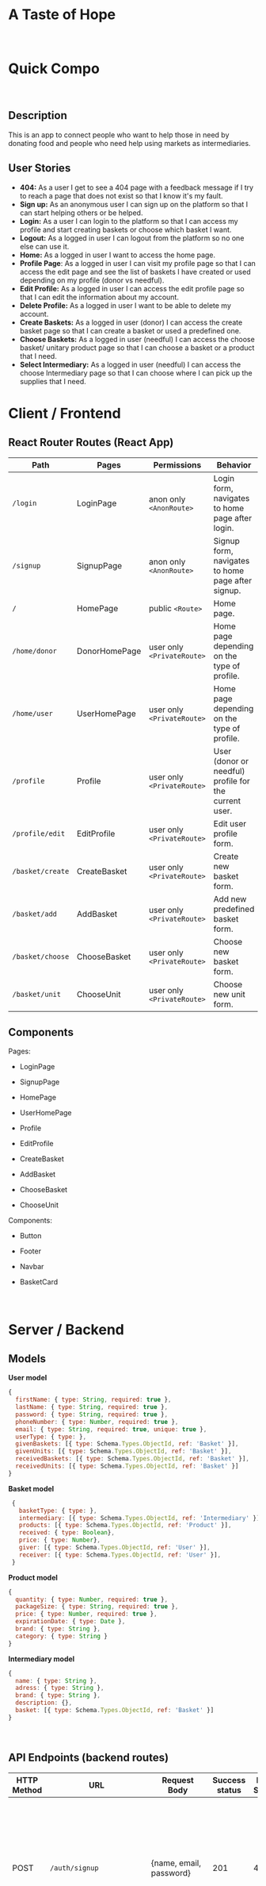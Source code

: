 # A Taste of Hope

<br>

# Quick Compo

<br>

## Description

This is an app to connect people who want to help those in need by donating food and people who need help using markets as intermediaries.

## User Stories

- **404:** As a user I get to see a 404 page with a feedback message if I try to reach a page that does not exist so that I know it's my fault.
- **Sign up:** As an anonymous user I can sign up on the platform so that I can start helping others or be helped.
- **Login:** As a user I can login to the platform so that I can access my profile and start creating baskets or choose which basket I want.
- **Logout:** As a logged in user I can logout from the platform so no one else can use it.
- **Home:** As a logged in user I want to access the home page.
- **Profile Page**: As a logged in user I can visit my profile page so that I can access the edit page and see the list of baskets I have created or used depending on my profile (donor vs needful).
- **Edit Profile:** As a logged in user I can access the edit profile page so that I can edit the information about my account.
- **Delete Profile:** As a logged in user I want to be able to delete my account.
- **Create Baskets:** As a logged in user (donor) I can access the create basket page so that I can create a basket or used a predefined one.
- **Choose Baskets:** As a logged in user (needful) I can access the choose basket/ unitary product page so that I can choose a basket or a product that I need.
- **Select Intermediary:** As a logged in user (needful) I can access the choose Intermediary page so that I can choose where I can pick up the supplies that I need.

# Client / Frontend

## React Router Routes (React App)

| Path             | Pages        | Permissions                | Behavior                                              |
| ---------------- | ------------ | -------------------------- | ----------------------------------------------------- |
| `/login`         | LoginPage    | anon only `<AnonRoute>`    | Login form, navigates to home page after login.       |
| `/signup`        | SignupPage   | anon only `<AnonRoute>`    | Signup form, navigates to home page after signup.     |
| `/`              | HomePage     | public `<Route>`           | Home page.                                            |
| `/home/donor`          | DonorHomePage | user only `<PrivateRoute>` | Home page depending on the type of profile.           |
| `/home/user`          | UserHomePage | user only `<PrivateRoute>` | Home page depending on the type of profile.           |
| `/profile`       | Profile      | user only `<PrivateRoute>` | User (donor or needful) profile for the current user. |
| `/profile/edit`  | EditProfile  | user only `<PrivateRoute>` | Edit user profile form.                               |
| `/basket/create` | CreateBasket | user only `<PrivateRoute>` | Create new basket form.                               |
| `/basket/add`    | AddBasket    | user only `<PrivateRoute>` | Add new predefined basket form.                       |
| `/basket/choose` | ChooseBasket | user only `<PrivateRoute>` | Choose new basket form.                               |
| `/basket/unit`   | ChooseUnit   | user only `<PrivateRoute>` | Choose new unit form.                                 |

## Components

Pages:

- LoginPage

- SignupPage

- HomePage

- UserHomePage

- Profile

- EditProfile

- CreateBasket

- AddBasket

- ChooseBasket

- ChooseUnit

Components:

- Button

- Footer

- Navbar

- BasketCard

<br>

# Server / Backend

## Models

**User model**

```javascript
{
  firstName: { type: String, required: true },
  lastName: { type: String, required: true },
  password: { type: String, required: true },
  phoneNumber: { type: Number, required: true },
  email: { type: String, required: true, unique: true },
  userType: { type: },
  givenBaskets: [{ type: Schema.Types.ObjectId, ref: 'Basket' }],
  givenUnits: [{ type: Schema.Types.ObjectId, ref: 'Basket' }],
  receivedBaskets: [{ type: Schema.Types.ObjectId, ref: 'Basket' }],
  receivedUnits: [{ type: Schema.Types.ObjectId, ref: 'Basket' }]
}
```

**Basket model**

```javascript
 {
   basketType: { type: },
   intermediary: [{ type: Schema.Types.ObjectId, ref: 'Intermediary' }],
   products: [{ type: Schema.Types.ObjectId, ref: 'Product' }],
   received: { type: Boolean},
   price: { type: Number},
   giver: [{ type: Schema.Types.ObjectId, ref: 'User' }],
   receiver: [{ type: Schema.Types.ObjectId, ref: 'User' }],
 }
```

**Product model**

```javascript
{
  quantity: { type: Number, required: true },
  packageSize: { type: String, required: true },
  price: { type: Number, required: true },
  expirationDate: { type: Date },
  brand: { type: String },
  category: { type: String }
}
```

**Intermediary model**

```javascript
{
  name: { type: String },
  adress: { type: String },
  brand: { type: String },
  description: {},
  basket: [{ type: Schema.Types.ObjectId, ref: 'Basket' }]
}
```

<br>

## API Endpoints (backend routes)

| HTTP Method | URL                    | Request Body                 | Success status | Error Status | Description                                                                                                                     |
| ----------- | ---------------------- | ---------------------------- | -------------- | ------------ | ------------------------------------------------------------------------------------------------------------------------------- |
| POST        | `/auth/signup`         | {name, email, password}      | 201            | 404          | Checks if fields not empty (422) and user not exists (409), then create user with encrypted password, and store user in session |
| POST        | `/auth/login`          | {email, password}         | 200            | 401          | Checks if fields not empty (422), if user exists (404), and if password matches (404), then stores user in session              |
| POST        | `/auth/logout`         |                              | 204            | 400          | Logs out the user                                                                                                               |
| GET         | `/api/profile/:id`     |                              |                |              | show specific profile                                                                                                            |
| PUT         | `/api/profile/:id`     | { firstName, lastName, phoneNumber }                | 201            | 400          | edit profile                                                                                                                     |
| DELETE      | `/api/profile/:id`     |                              | 200            | 400          | delete profile                                                                                                                   |
| PUT         | `/api/basket/`           |                              | 201            | 400          | create new basket                                                                                                                      |
| DELETE         | `/api/basket/:id`           |                              | 201            | 400          | delete basket                                                                                                                      |
| GET         | `/api/market/:id/baskets`           |                              | 201            | 400          | choose basket                                                                                                                      |                                                                                 
<br>

## API's

<br>

## Packages

<br>

### Git

The url to your repository and to your deployed project

[Client repository Link](https://github.com/HugoEsteves21/TasteOfHope-Client)

[Server repository Link](https://github.com/HugoEsteves21/TasteOfHope-Server)

[Deployed App Link](http://heroku.com)

### Slides

[Slides Link](http://slides.com) - The url to your _public_ presentation slides

### Contributors

Hugo Esteves - <HugoEsteves21> - <https://www.linkedin.com/in/hugo-veiga-esteves/>

Bruno Rocha - <brunorocha20> - <https://www.linkedin.com/in/bruno-m-a-rocha/>
